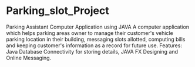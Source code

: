 # Parking_slot_Project
Parking Assistant Computer Application using JAVA
A computer application which helps parking areas owner to manage their customer's
vehicle parking location in their building, messaging slots allotted, computing bills and
keeping customer's information as a record for future use. Features: Java Database
Connectivity for storing details, JAVA FX Designing and Online Messaging.
